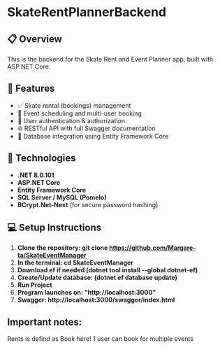 ﻿# SkateRentPlannerBackend

## 📋 Overview
This is the backend for the Skate Rent and Event Planner app, built with ASP.NET Core.

## 🚀 Features
- ✅ Skate rental (bookings) management
- 📅 Event scheduling and multi-user booking
- 🔐 User authentication & authorization
- 🌐 RESTful API with full Swagger documentation
- 💾 Database integration using Entity Framework Core

## 🔧 Technologies
- **.NET 8.0.101**
- **ASP.NET Core**
- **Entity Framework Core**
- **SQL Server / MySQL (Pomelo)**
- **BCrypt.Net-Next** (for secure password hashing)

## 💻 Setup Instructions
1. **Clone the repository: git clone https://github.com/Margare-ta/SkateEventManager**
2. **In the terminal: cd SkateEventManager** 
3. **Download ef if needed (dotnet tool install --global dotnet-ef)**
4. **Create/Update database: (dotnet ef database update)**
5. **Run Project** 
6. **Program launches on: "http://localhost:3000"**
7. **Swagger: http://localhost:3000/swagger/index.html**

## Important notes:
Rents is defind as Book here!
1 user can book for multiple events